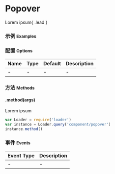 # Popover

Lorem ipsum{ .lead }

### 示例 <small>Examples</small>

<div class="bs-example">
    <div class="content">
        <div bx-name="components/popover"></div>
    </div>
</div>

### 配置 <small>Options</small>

Name | Type | Default | Description
:--- | :--- | :------ | :----------
- | - | - | -

### 方法 <small>Methods</small>

#### .method(args)

Lorem ipsum

```js
var Loader = require('loader')
var instance = Loader.query('component/popover')
instance.method()
```

### 事件 <small>Events</small>

Event Type | Description
:--------- | :----------
- | -

